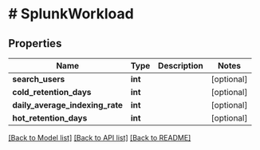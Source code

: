 # # SplunkWorkload

## Properties

Name | Type | Description | Notes
------------ | ------------- | ------------- | -------------
**search_users** | **int** |  | [optional]
**cold_retention_days** | **int** |  | [optional]
**daily_average_indexing_rate** | **int** |  | [optional]
**hot_retention_days** | **int** |  | [optional]

[[Back to Model list]](../../README.md#models) [[Back to API list]](../../README.md#endpoints) [[Back to README]](../../README.md)
